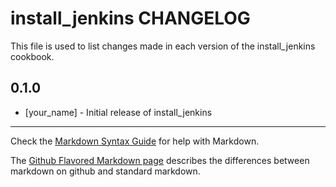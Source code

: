 install_jenkins CHANGELOG
=========================

This file is used to list changes made in each version of the install_jenkins cookbook.

0.1.0
-----
- [your_name] - Initial release of install_jenkins

- - -
Check the [Markdown Syntax Guide](http://daringfireball.net/projects/markdown/syntax) for help with Markdown.

The [Github Flavored Markdown page](http://github.github.com/github-flavored-markdown/) describes the differences between markdown on github and standard markdown.
